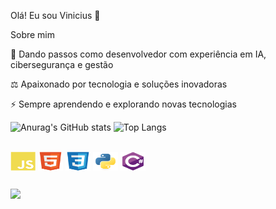 Olá! Eu sou Vinicius 👋

Sobre mim

🌟 Dando passos como desenvolvedor com experiência em IA, cibersegurança e gestão

⚖️ Apaixonado por tecnologia e soluções inovadoras

⚡ Sempre aprendendo e explorando novas tecnologias

![Anurag's GitHub stats](https://github-readme-stats.vercel.app/api?username=viniciussantanna&show_icons=true&theme=tokyonight&layout=donut)
![Top Langs](https://github-readme-stats.vercel.app/api/top-langs/?username=viniciussantanna&theme=tokyonight&layout=donut)

<div style="display: inline_block"><br>
  <img align="center" alt="Vini-Js" height="30" width="40" src="https://raw.githubusercontent.com/devicons/devicon/master/icons/javascript/javascript-plain.svg">
  <img align="center" alt="Vini-HTML" height="30" width="40" src="https://raw.githubusercontent.com/devicons/devicon/master/icons/html5/html5-original.svg">
  <img align="center" alt="Vini-CSS" height="30" width="40" src="https://raw.githubusercontent.com/devicons/devicon/master/icons/css3/css3-original.svg">
  <img align="center" alt="Vini-Python" height="30" width="40" src="https://raw.githubusercontent.com/devicons/devicon/master/icons/python/python-original.svg">
  <img align="center" alt="Vini-Csharp" height="30" width="40" src="https://raw.githubusercontent.com/devicons/devicon/master/icons/csharp/csharp-original.svg">
</div>
  
  ##
 
<div> 
  
  <a href="https://www.linkedin.com/in/vinicius-sant-anna-18629415a" target="_blank"><img src="https://img.shields.io/badge/-LinkedIn-%230077B5?style=for-the-badge&logo=linkedin&logoColor=white" target="_blank"></a> 
  
</div>
